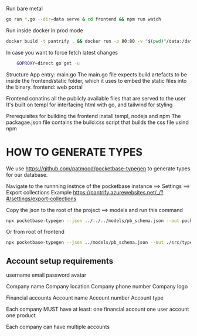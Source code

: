 Run bare metal

```bash
go run *.go --dir=data serve & cd frontend && npm run watch
```

Run inside docker in prod mode

```bash
docker build -t pantrify . && docker run -p 80:80 -v "$(pwd)"/data:/data pantrify
```

In case you want to force fetch latest changes

```bash
    GOPROXY=direct go get -u
```

Structure
App entry: main.go
The main.go file expects build artefacts to be inside the frontend/static folder,
which it uses to embed the static files into the binary.
frontend: web portal

Frontend conatins all the publicly available files that are served to the user
It's built on templ for interfacing html with go, and tailwind for styling

Prerequisites for building the frontend
install templ, nodejs and npm
The packagae.json file contains the build:css script that builds the css file usind npm

# HOW TO GENERATE TYPES

We use <https://github.com/patmood/pocketbase-typegen> to generate types for our database.

Navigate to the runnning instnce of the pocketbase instance ==> Settings ==> Export collections
Example <https://pantrify.azurewebsites.net/_/?#/settings/export-collections>

Copy the json to the root of the project ==> models and run this command

```bash
npx pocketbase-typegen --json ../../../models/pb_schema.json --out pocketbase-types.ts
```

Or from root of frontend

```bash
npx pocketbase-typegen --json ../models/pb_schema.json --out ./src/types/pocketbase-types.ts
```

## Account setup requirements

username
email
password
avatar

Company name
Company location
Company phone number
Company logo

Financial accounts
Account name
Account number
Account type

Each company MUST have at least:
one financial account
one user account
one product

Each company can have multiple accounts
